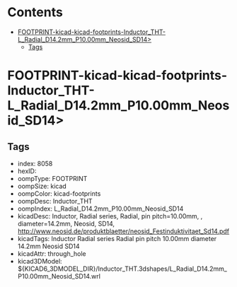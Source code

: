 



Contents
========

* [FOOTPRINT-kicad-kicad-footprints-Inductor_THT-L_Radial_D14.2mm_P10.00mm_Neosid_SD14>](#footprint-kicad-kicad-footprints-inductor_tht-l_radial_d142mm_p1000mm_neosid_sd14)
	* [Tags](#tags)

# FOOTPRINT-kicad-kicad-footprints-Inductor_THT-L_Radial_D14.2mm_P10.00mm_Neosid_SD14>

## Tags

- index: 8058
- hexID: 
- oompType: FOOTPRINT
- oompSize: kicad
- oompColor: kicad-footprints
- oompDesc: Inductor_THT
- oompIndex: L_Radial_D14.2mm_P10.00mm_Neosid_SD14
- kicadDesc: Inductor, Radial series, Radial, pin pitch=10.00mm, , diameter=14.2mm, Neosid, SD14, http://www.neosid.de/produktblaetter/neosid_Festinduktivitaet_Sd14.pdf
- kicadTags: Inductor Radial series Radial pin pitch 10.00mm  diameter 14.2mm Neosid SD14
- kicadAttr: through_hole
- kicad3DModel: ${KICAD6_3DMODEL_DIR}/Inductor_THT.3dshapes/L_Radial_D14.2mm_P10.00mm_Neosid_SD14.wrl
